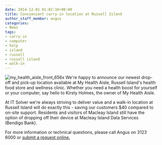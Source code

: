 ```yaml
---
date: 2014-12-01 01:02:16+00:00
title: Convienient carry-in location at Russell Island
author_staff_member: angus
categories:
- News
tags:
- carry-in
- computer
- help
- island
- russell
- russell island
- walk-in
---
```


![my_health_aisle_front_656x](/assets/images/my_health_aisle_front_656x.jpg)
We're happy to announce our newest drop-off and pick-up location available at My Health Aisle, Russell Island's health food store and wellness clinic. Whether you need a health boost for yourself or your computer, say hello to Kirsty Holmes, the owner of My Health Aisle.

At IT Solver we're always striving to deliver value and a walk-in location at Russell Island will do exactly this - saving our customers $40 compared to on-site support. Residents and visitors of Macleay Island still have the option of dropping off their device at Macleay Island Data Services (Bendigo Bank).

For more information or technical questions, please call Angus on 3123 6000 or [submit a request online.](https://itsolver.zendesk.com/anonymous_requests/new)
